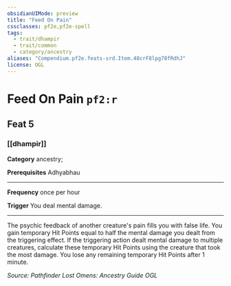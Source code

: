```yaml
---
obsidianUIMode: preview
title: "Feed On Pain"
cssclasses: pf2e,pf2e-spell
tags:
  - trait/dhampir
  - trait/common
  - category/ancestry
aliases: "Compendium.pf2e.feats-srd.Item.48crF8lpg78fRdhJ"
license: OGL
---
```

# Feed On Pain `pf2:r`
## Feat 5
### [[dhampir]]

**Category** ancestry; 



**Prerequisites** Adhyabhau
* * *
**Frequency** once per hour

**Trigger** You deal mental damage.

* * *

The psychic feedback of another creature's pain fills you with false life. You gain temporary Hit Points equal to half the mental damage you dealt from the triggering effect. If the triggering action dealt mental damage to multiple creatures, calculate these temporary Hit Points using the creature that took the most damage. You lose any remaining temporary Hit Points after 1 minute.

*Source: Pathfinder Lost Omens: Ancestry Guide*
*OGL*